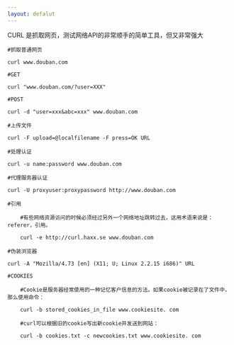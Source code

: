 ```yaml
---
layout: defalut
---
```


CURL 是抓取网页，测试网络API的非常顺手的简单工具，但又非常强大

	#抓取普通网页

	curl www.douban.com
	
	#GET

	curl "www.douban.com/?user=XXX"
	
	#POST
	
	curl -d "user=xxx&abc=xxx" www.douban.com
	
	#上传文件
	
	curl -F upload=@localfilename -F press=OK URL
	
	#处理认证
	
	curl -u name:password www.douban.com
	
	#代理服务器认证
	
	curl -U proxyuser:proxypassword http://www.douban.com
	
	#引用
		
		#有些网络资源访问的时候必须经过另外一个网络地址跳转过去，这用术语来说是：referer，引用。

		curl -e http://curl.haxx.se www.douban.com
	
	#伪装浏览器
	
	curl -A "Mozilla/4.73 [en] (X11; U; Linux 2.2.15 i686)" URL
	
	#COOKIES
	
		#Cookie是服务器经常使用的一种记忆客户信息的方法。如果cookie被记录在了文件中，那么使用命令：
	
		curl -b stored_cookies_in_file www.cookiesite. com
	
		#curl可以根据旧的cookie写出新cookie并发送到网站：
	
		curl -b cookies.txt -c newcookies.txt www.cookiesite. com
	
	
